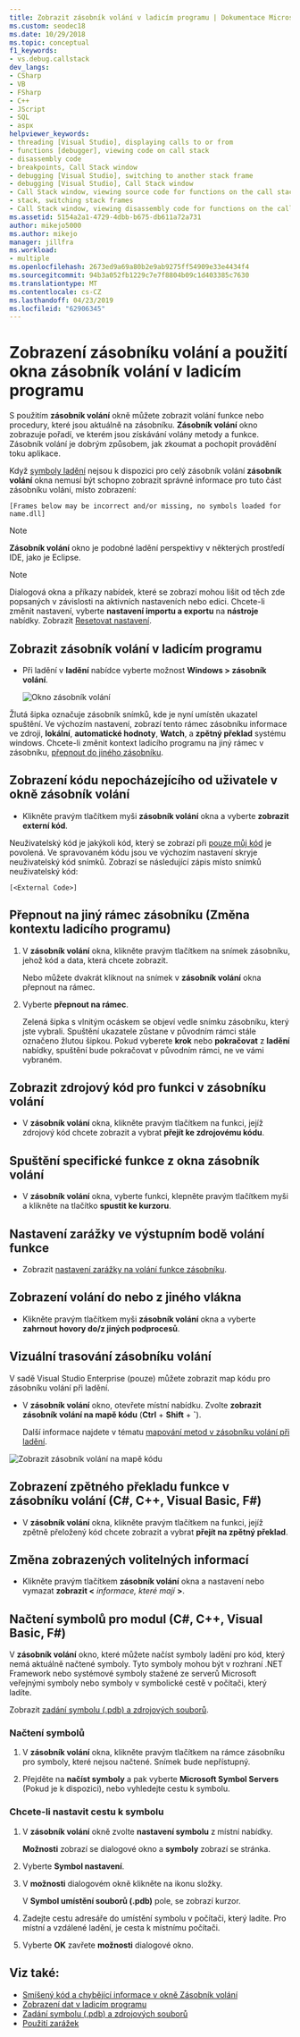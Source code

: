 ```yaml
---
title: Zobrazit zásobník volání v ladicím programu | Dokumentace Microsoftu
ms.custom: seodec18
ms.date: 10/29/2018
ms.topic: conceptual
f1_keywords:
- vs.debug.callstack
dev_langs:
- CSharp
- VB
- FSharp
- C++
- JScript
- SQL
- aspx
helpviewer_keywords:
- threading [Visual Studio], displaying calls to or from
- functions [debugger], viewing code on call stack
- disassembly code
- breakpoints, Call Stack window
- debugging [Visual Studio], switching to another stack frame
- debugging [Visual Studio], Call Stack window
- Call Stack window, viewing source code for functions on the call stack
- stack, switching stack frames
- Call Stack window, viewing disassembly code for functions on the call stack
ms.assetid: 5154a2a1-4729-4dbb-b675-db611a72a731
author: mikejo5000
ms.author: mikejo
manager: jillfra
ms.workload:
- multiple
ms.openlocfilehash: 2673ed9a69a80b2e9ab9275ff54909e33e4434f4
ms.sourcegitcommit: 94b3a052fb1229c7e7f8804b09c1d403385c7630
ms.translationtype: MT
ms.contentlocale: cs-CZ
ms.lasthandoff: 04/23/2019
ms.locfileid: "62906345"
---
```

# <a name="view-the-call-stack-and-use-the-call-stack-window-in-the-debugger"></a>Zobrazení zásobníku volání a použití okna zásobník volání v ladicím programu

S použitím **zásobník volání** okně můžete zobrazit volání funkce nebo procedury, které jsou aktuálně na zásobníku. **Zásobník volání** okno zobrazuje pořadí, ve kterém jsou získávání volány metody a funkce. Zásobník volání je dobrým způsobem, jak zkoumat a pochopit provádění toku aplikace.

Když [symboly ladění](#bkmk_symbols) nejsou k dispozici pro celý zásobník volání **zásobník volání** okna nemusí být schopno zobrazit správné informace pro tuto část zásobníku volání, místo zobrazení:

`[Frames below may be incorrect and/or missing, no symbols loaded for name.dll]`

> [!NOTE]
> **Zásobník volání** okno je podobné ladění perspektivy v některých prostředí IDE, jako je Eclipse.

> [!NOTE]
> Dialogová okna a příkazy nabídek, které se zobrazí mohou lišit od těch zde popsaných v závislosti na aktivních nastaveních nebo edici. Chcete-li změnit nastavení, vyberte **nastavení importu a exportu** na **nástroje** nabídky.  Zobrazit [Resetovat nastavení](../ide/environment-settings.md#reset-settings).

## <a name="view-the-call-stack-while-in-the-debugger"></a>Zobrazit zásobník volání v ladicím programu

- Při ladění v **ladění** nabídce vyberte možnost **Windows > zásobník volání**.

  ![Okno zásobník volání](../debugger/media/dbg_basics_callstack_window.png "CallStackWindow")

Žlutá šipka označuje zásobník snímků, kde je nyní umístěn ukazatel spuštění. Ve výchozím nastavení, zobrazí tento rámec zásobníku informace ve zdroji, **lokální**, **automatické hodnoty**, **Watch**, a **zpětný překlad** systému windows. Chcete-li změnit kontext ladicího programu na jiný rámec v zásobníku, [přepnout do jiného zásobníku](#bkmk_switch).

## <a name="display-non-user-code-in-the-call-stack-window"></a>Zobrazení kódu nepocházejícího od uživatele v okně zásobník volání

- Klikněte pravým tlačítkem myši **zásobník volání** okna a vyberte **zobrazit externí kód**.

Neuživatelský kód je jakýkoli kód, který se zobrazí při [pouze můj kód](../debugger/just-my-code.md) je povolená. Ve spravovaném kódu jsou ve výchozím nastavení skryje neuživatelský kód snímků. Zobrazí se následující zápis místo snímků neuživatelský kód:

`[<External Code>]`

## <a name="bkmk_switch"></a> Přepnout na jiný rámec zásobníku (Změna kontextu ladicího programu)

1. V **zásobník volání** okna, klikněte pravým tlačítkem na snímek zásobníku, jehož kód a data, která chcete zobrazit.

    Nebo můžete dvakrát kliknout na snímek v **zásobník volání** okna přepnout na rámec.

2. Vyberte **přepnout na rámec**.

     Zelená šipka s vlnitým ocáskem se objeví vedle snímku zásobníku, který jste vybrali. Spuštění ukazatele zůstane v původním rámci stále označeno žlutou šipkou. Pokud vyberete **krok** nebo **pokračovat** z **ladění** nabídky, spuštění bude pokračovat v původním rámci, ne ve vámi vybraném.

## <a name="view-the-source-code-for-a-function-on-the-call-stack"></a>Zobrazit zdrojový kód pro funkci v zásobníku volání

- V **zásobník volání** okna, klikněte pravým tlačítkem na funkci, jejíž zdrojový kód chcete zobrazit a vybrat **přejít ke zdrojovému kódu**.

## <a name="run-to-a-specific-function-from-the-call-stack-window"></a>Spuštění specifické funkce z okna zásobník volání

- V **zásobník volání** okna, vyberte funkci, klepněte pravým tlačítkem myši a klikněte na tlačítko **spustit ke kurzoru**.

## <a name="set-a-breakpoint-on-the-exit-point-of-a-function-call"></a>Nastavení zarážky ve výstupním bodě volání funkce

- Zobrazit [nastavení zarážky na volání funkce zásobníku](../debugger/using-breakpoints.md#BKMK_Set_a_breakpoint_in_the_call_stack_window).

## <a name="display-calls-to-or-from-another-thread"></a>Zobrazení volání do nebo z jiného vlákna

- Klikněte pravým tlačítkem myši **zásobník volání** okna a vyberte **zahrnout hovory do/z jiných podprocesů**.

## <a name="visually-trace-the-call-stack"></a>Vizuální trasování zásobníku volání

V sadě Visual Studio Enterprise (pouze) můžete zobrazit map kódu pro zásobníku volání při ladění.

- V **zásobník volání** okno, otevřete místní nabídku. Zvolte **zobrazit zásobník volání na mapě kódu** (**Ctrl** + **Shift** + **`**).

    Další informace najdete v tématu [mapování metod v zásobníku volání při ladění](../debugger/map-methods-on-the-call-stack-while-debugging-in-visual-studio.md).

![Zobrazit zásobník volání na mapě kódu](../debugger/media/dbg_basics_show_call_stack_on_code_map.gif "ShowCallStackOnCodeMap")

## <a name="view-the-disassembly-code-for-a-function-on-the-call-stack-c-c-visual-basic-f"></a>Zobrazení zpětného překladu funkce v zásobníku volání (C#, C++, Visual Basic, F#)

- V **zásobník volání** okna, klikněte pravým tlačítkem na funkci, jejíž zpětně přeložený kód chcete zobrazit a vybrat **přejít na zpětný překlad**.

## <a name="change-the-optional-information-displayed"></a>Změna zobrazených volitelných informací

- Klikněte pravým tlačítkem **zásobník volání** okna a nastavení nebo vymazat **zobrazit \<**  _informace, které mají_ **>**.

## <a name="bkmk_symbols"></a> Načtení symbolů pro modul (C#, C++, Visual Basic, F#)

V **zásobník volání** okno, které můžete načíst symboly ladění pro kód, který nemá aktuálně načtené symboly. Tyto symboly mohou být v rozhraní .NET Framework nebo systémové symboly stažené ze serverů Microsoft veřejnými symboly nebo symboly v symbolické cestě v počítači, který ladíte.

Zobrazit [zadání symbolu (.pdb) a zdrojových souborů](../debugger/specify-symbol-dot-pdb-and-source-files-in-the-visual-studio-debugger.md).

### <a name="to-load-symbols"></a>Načtení symbolů

1. V **zásobník volání** okna, klikněte pravým tlačítkem na rámce zásobníku pro symboly, které nejsou načtené. Snímek bude nepřístupný.

2. Přejděte na **načíst symboly** a pak vyberte **Microsoft Symbol Servers** (Pokud je k dispozici), nebo vyhledejte cestu k symbolu.

### <a name="to-set-the-symbol-path"></a>Chcete-li nastavit cestu k symbolu

1. V **zásobník volání** okně zvolte **nastavení symbolu** z místní nabídky.

     **Možnosti** zobrazí se dialogové okno a **symboly** zobrazí se stránka.

2. Vyberte **Symbol nastavení**.

3. V **možnosti** dialogovém okně klikněte na ikonu složky.

     V **Symbol umístění souborů (.pdb)** pole, se zobrazí kurzor.

4. Zadejte cestu adresáře do umístění symbolu v počítači, který ladíte. Pro místní a vzdálené ladění, je cesta k místnímu počítači.

5. Vyberte **OK** zavřete **možnosti** dialogové okno.

## <a name="see-also"></a>Viz také:

- [Smíšený kód a chybějící informace v okně Zásobník volání](../debugger/mixed-code-and-missing-information-in-the-call-stack-window.md)
- [Zobrazení dat v ladicím programu](../debugger/viewing-data-in-the-debugger.md)
- [Zadání symbolu (.pdb) a zdrojových souborů](../debugger/specify-symbol-dot-pdb-and-source-files-in-the-visual-studio-debugger.md)
- [Použití zarážek](../debugger/using-breakpoints.md)